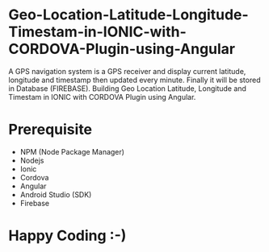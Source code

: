# Geo-Location-Latitude-Longitude-Timestam-in-IONIC-with-CORDOVA-Plugin-using-Angular
  A GPS navigation system is a GPS receiver and display current latitude, longitude and timestamp then updated every minute. Finally it will be stored in Database (FIREBASE).
  Building Geo Location Latitude, Longitude and Timestam in IONIC with CORDOVA Plugin using Angular.

# Prerequisite
  * NPM (Node Package Manager)
  * Nodejs
  * Ionic
  * Cordova
  * Angular
  * Android Studio (SDK)
  * Firebase
  
# Happy Coding :-)
